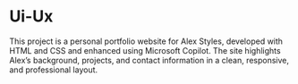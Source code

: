 # Ui-Ux
This project is a personal portfolio website for Alex Styles, developed with HTML and CSS and enhanced using Microsoft Copilot. The site highlights Alex’s background, projects, and contact information in a clean, responsive, and professional layout.
